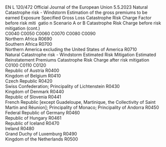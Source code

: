 EN  L 120/472 Official Journal of the European Union 5.5.2023
 Natural Catastrophe risk - Windstorm  Estimation of the 
gross premiums to 
be earned  Exposure  Specified Gross 
Loss  Catastrophe Risk 
Charge Factor 
before risk miti ­
gatio n Scenario A 
or B  Catastrophe Risk 
Charge before risk 
mitigation  (cont.)  
C0040  C0050  C0060  C0070  C0080  C0090  
Northern Africa  R0690  
Southern Africa  R0700  
Northern America excluding the United 
States of America  R0710  
Natural Catastrophe risk - Windstorm  Estimated Risk Mitigation  Estimated Reinstatement 
Premiums  Catastrophe Risk Charge 
after risk mitigation  
C0100  C0110  C0120  
Republic of Austria  R0400  
Kingdom of Belgium  R0410  
Czech Republic  R0420  
Swiss Confederation; Principality of Lichtenstein  R0430  
Kingdom of Denmark  R0440  
Republic of Slovenia  R0441  
French Republic [except Guadeloupe, Martinique, the Collectivity of Saint Martin and 
Réunion]; Principality of Monaco; Principality of Andorra  R0450  
Federal Republic of Germany  R0460  
Republic of Hungary  R0461  
Republic of Iceland  R0470  
Ireland  R0480  
Grand Duchy of Luxemburg  R0490  
Kingdom of the Netherlands  R0500